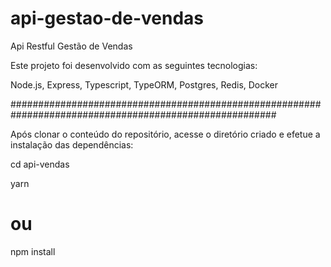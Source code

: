 # api-gestao-de-vendas

 Api Restful Gestão de Vendas

Este projeto foi desenvolvido com as seguintes  tecnologias:

Node.js, Express, Typescript, TypeORM, Postgres, Redis, Docker

########################################################################################################

Após clonar o conteúdo do repositório, acesse o diretório criado e efetue a instalação das dependências:

cd api-vendas

yarn

# ou

npm install
